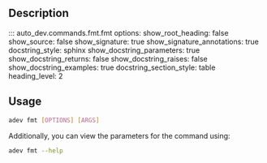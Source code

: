 ## Description

::: auto_dev.commands.fmt.fmt
    options:
      show_root_heading: false
      show_source: false
      show_signature: true
      show_signature_annotations: true
      docstring_style: sphinx
      show_docstring_parameters: true
      show_docstring_returns: false
      show_docstring_raises: false
      show_docstring_examples: true
      docstring_section_style: table
      heading_level: 2

## Usage

```bash
adev fmt [OPTIONS] [ARGS]
```

Additionally, you can view the parameters for the command using:
```bash
adev fmt --help
```

